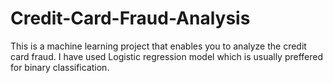 # Credit-Card-Fraud-Analysis
This is a machine learning project that enables you to analyze the credit card fraud. I have used Logistic regression model which is usually preffered for binary classification.
